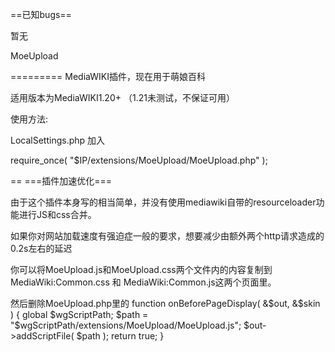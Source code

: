 ==已知bugs==

暂无


MoeUpload

=========
MediaWIKI插件，现在用于萌娘百科

适用版本为MediaWIKI1.20+ （1.21未测试，不保证可用）

使用方法:

LocalSettings.php 加入

require_once( "$IP/extensions/MoeUpload/MoeUpload.php" );

==
===插件加速优化===


由于这个插件本身写的相当简单，并没有使用mediawiki自带的resourceloader功能进行JS和css合并。

如果你对网站加载速度有强迫症一般的要求，想要减少由额外两个http请求造成的0.2s左右的延迟

你可以将MoeUpload.js和MoeUpload.css两个文件内的内容复制到MediaWiki:Common.css 和 MediaWiki:Common.js这两个页面里。

然后删除MoeUpload.php里的
function onBeforePageDisplay( &$out, &$skin ) {
  global $wgScriptPath;
	$path = "$wgScriptPath/extensions/MoeUpload/MoeUpload.js";
	$out->addScriptFile( $path );
	return true;
}
